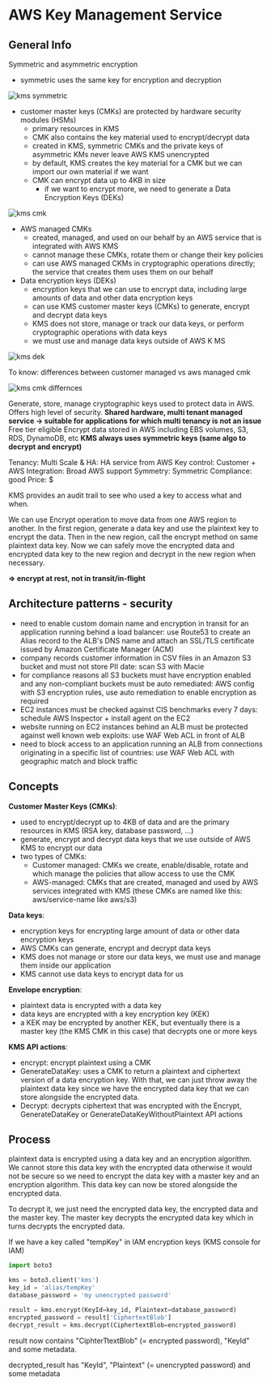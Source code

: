 # AWS Key Management Service

## General Info
Symmetric and asymmetric encryption
* symmetric uses the same key for encryption and decryption

![kms symmetric](./kms-symmetric.png)

* customer master keys (CMKs) are protected by hardware security modules (HSMs)
  * primary resources in KMS
  * CMK also contains the key material used to encrypt/decrypt data
  * created in KMS, symmetric CMKs and the private keys of asymmetric KMs never leave AWS KMS unencrypted
  * by default, KMS creates the key material for a CMK but we can import our own material if we want
  * CMK can encrypt data up to 4KB in size
    * if we want to encrypt more, we need to generate a Data Encryption Keys (DEKs)

![kms cmk](./kms-cmk.png)

* AWS managed CMKs
  * created, managed, and used on our behalf by an AWS service that is integrated with AWS KMS
  * cannot manage these CMKs, rotate them or change their key policies
  * can use AWS managed CKMs in cryptographic operations directly; the service that creates them uses them on our behalf
* Data encryption keys (DEKs)
  * encryption keys that we can use to encrypt data, including large amounts of data and other data encryption keys
  * can use KMS customer master keys (CMKs) to generate, encrypt and decrypt data keys
  * KMS does not store, manage or track our data keys, or perform cryptographic operations with data keys
  * we must use and manage data keys outside of AWS K MS

![kms dek](./kms-dek.png)

To know: differences between customer managed vs aws managed cmk

![kms cmk differnces](./kms-cmk-differences.png)

Generate, store, manage cryptographic keys used to protect data in AWS. Offers high level of security.
**Shared hardware, multi tenant managed service -> suitable for applications for which multi tenancy is not an issue**
Free tier eligible
Encrypt data stored in AWS including EBS volumes, S3, RDS, DynamoDB, etc
**KMS always uses symmetric keys (same algo to decrypt and encrypt)**

Tenancy: Multi
Scale & HA: HA service from AWS
Key control: Customer + AWS
Integration: Broad AWS support
Symmetry: Symmetric
Compliance: good
Price: $

KMS provides an audit trail to see who used a key to access what and when.

We can use Encrypt operation to move data from one AWS region to another. In the first region, generate a data key and use the plaintext key to encrypt the data. Then in the new region, call the encrypt method on same plaintext data key. Now we can safely move the encrypted data and encrypted data key to the new region and decrypt in the new region when necessary.

**=> encrypt at rest, not in transit/in-flight**

## Architecture patterns - security
* need to enable custom domain name and encryption in transit for an application running behind a load balancer: use Route53 to create an Alias record to the ALB's DNS name and attach an SSL/TLS certificate issued by Amazon Certificate Manager (ACM)
* company records customer information in CSV files in an Amazon S3 bucket and must not store PII date: scan S3 with Macie
* for compliance reasons all S3 buckets must have encryption enabled and any non-compliant buckets must be auto remediated: AWS config with S3 encryption rules, use auto remediation to enable encryption as required
* EC2 instances must be checked against CIS benchmarks every 7 days: schedule AWS Inspector + install agent on the EC2
* website running on EC2 instances behind an ALB must be protected against well known web exploits: use WAF Web ACL in front of ALB
* need to block access to an application running an ALB from connections originating in a specific list of countries: use WAF Web ACL with geographic match and block traffic 

## Concepts

**Customer Master Keys (CMKs)**:

* used to encrypt/decrypt up to 4KB of data and are the primary resources in KMS (RSA key, database password, ...)
* generate, encrypt and decrypt data keys that we use outside of AWS KMS to encrypt our data
* two types of CMKs:
  * Customer managed: CMKs we create, enable/disable, rotate and which manage the policies that allow access to use the CMK
  * AWS-managed: CMKs that are created, managed and used by AWS services integrated with KMS (these CMKs are named like this: aws/service-name like aws/s3)

**Data keys**:

* encryption keys for encrypting large amount of data or other data encryption keys
* AWS CMKs can generate, encrypt and decrypt data keys
* KMS does not manage or store our data keys, we must use and manage them inside our application
* KMS cannot use data keys to encrypt data for us

**Envelope encryption**:

* plaintext data is encrypted with a data key
* data keys are encrypted with a key encryption key (KEK)
* a KEK may be encrypted by another KEK, but eventually there is a master key (the KMS CMK in this case) that decrypts one or more keys

**KMS API actions**:

* encrypt: encrypt plaintext using a CMK
* GenerateDataKey: uses a CMK to return a plaintext and ciphertext version of a data encryption key. With that, we can just throw away the plaintext data key since we have the encrypted data key that we can store alongside the encrypted data.
* Decrypt: decrypts ciphertext that was encrypted with the Encrypt, GenerateDataKey or GenerateDataKeyWithoutPlaintext API actions

## Process

plaintext data is encrypted using a data key and an encryption algorithm. We cannot store this data key with the encrypted data otherwise it would not be secure so we need to encrypt the data key with a master key and an encryption algorithm. This data key can now be stored alongside the encrypted data.

To decrypt it, we just need the encrypted data key, the encrypted data and the master key. The master key decrypts the encrypted data key which in turns decrypts the encrypted data.

If we have a key called "tempKey" in IAM encryption keys (KMS console for IAM)

```python
import boto3

kms = boto3.client('kms')
key_id = 'alias/tempKey'
database_password = 'my unencrypted password'

result = kms.encrypt(KeyId=key_id, Plaintext=database_password)
encrypted_password = result['CiphertextBlob']
decrypt_result = kms.decrypt(CiphertextBlob=encrypted_password)
```

result now contains "CiphterTtextBlob" (= encrypted password), "KeyId" and some metadata.

decrypted_result has "KeyId", "Plaintext" (= unencrypted password) and some metadata
